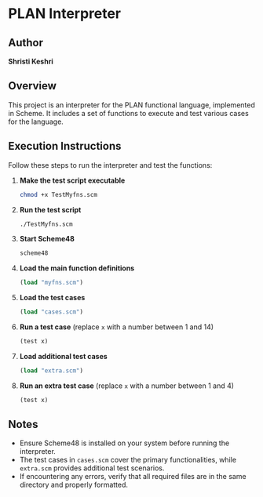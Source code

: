 # PLAN Interpreter

## Author
**Shristi Keshri**

## Overview
This project is an interpreter for the PLAN functional language, implemented in Scheme. It includes a set of functions to execute and test various cases for the language.

## Execution Instructions
Follow these steps to run the interpreter and test the functions:

1. **Make the test script executable**
   ```sh
   chmod +x TestMyfns.scm
   ```

2. **Run the test script**
   ```sh
   ./TestMyfns.scm
   ```

3. **Start Scheme48**
   ```sh
   scheme48
   ```

4. **Load the main function definitions**
   ```scheme
   (load "myfns.scm")
   ```

5. **Load the test cases**
   ```scheme
   (load "cases.scm")
   ```

6. **Run a test case** (replace `x` with a number between 1 and 14)
   ```scheme
   (test x)
   ```

7. **Load additional test cases**
   ```scheme
   (load "extra.scm")
   ```

8. **Run an extra test case** (replace `x` with a number between 1 and 4)
   ```scheme
   (test x)
   ```

## Notes
- Ensure Scheme48 is installed on your system before running the interpreter.
- The test cases in `cases.scm` cover the primary functionalities, while `extra.scm` provides additional test scenarios.
- If encountering any errors, verify that all required files are in the same directory and properly formatted.



